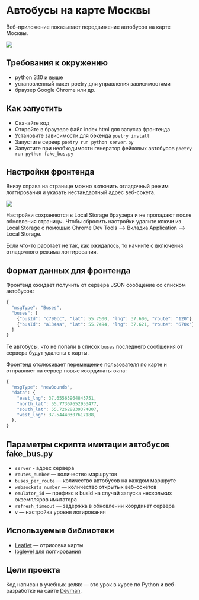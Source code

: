 # Автобусы на карте Москвы

Веб-приложение показывает передвижение автобусов на карте Москвы.

<img src="screenshots/buses.gif">

## Требования к окружению
- python 3.10 и выше
- установленный пакет poetry для управления зависимостями
- браузер Google Chrome или др.

## Как запустить

- Скачайте код
- Откройте в браузере файл index.html для запуска фронтенда
- Установите зависимости для бэкенда `poetry install`
- Запустите сервер `poetry run python server.py`
- Запустите при необходимости генератор фейковых автобусов `poetry run python fake_bus.py`


## Настройки фронтенда

Внизу справа на странице можно включить отладочный режим логгирования и указать нестандартный адрес веб-сокета.

<img src="screenshots/settings.png">

Настройки сохраняются в Local Storage браузера и не пропадают после обновления страницы. Чтобы сбросить настройки удалите ключи из Local Storage с помощью Chrome Dev Tools —> Вкладка Application —> Local Storage.

Если что-то работает не так, как ожидалось, то начните с включения отладочного режима логгирования.

## Формат данных для фронтенда

Фронтенд ожидает получить от сервера JSON сообщение со списком автобусов:

```js
{
  "msgType": "Buses",
  "buses": [
    {"busId": "c790сс", "lat": 55.7500, "lng": 37.600, "route": "120"},
    {"busId": "a134aa", "lat": 55.7494, "lng": 37.621, "route": "670к"},
  ]
}
```

Те автобусы, что не попали в список `buses` последнего сообщения от сервера будут удалены с карты.

Фронтенд отслеживает перемещение пользователя по карте и отправляет на сервер новые координаты окна:

```js
{
  "msgType": "newBounds",
  "data": {
    "east_lng": 37.65563964843751,
    "north_lat": 55.77367652953477,
    "south_lat": 55.72628839374007,
    "west_lng": 37.54440307617188,
  },
}
```


## Параметры скрипта имитации автобусов fake_bus.py

- `server` - адрес сервера
- `routes_number` — количество маршрутов
- `buses_per_route` — количество автобусов на каждом маршруте
- `websockets_number` — количество открытых веб-сокетов
- `emulator_id` — префикс к busId на случай запуска нескольких экземпляров имитатора
- `refresh_timeout` — задержка в обновлении координат сервера
- `v` — настройка уровня логирования


## Используемые библиотеки

- [Leaflet](https://leafletjs.com/) — отрисовка карты
- [loglevel](https://www.npmjs.com/package/loglevel) для логгирования


## Цели проекта

Код написан в учебных целях — это урок в курсе по Python и веб-разработке на сайте [Devman](https://dvmn.org).
